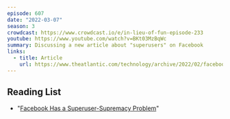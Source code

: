 ```yaml
---
episode: 607
date: "2022-03-07"
season: 3
crowdcast: https://www.crowdcast.io/e/in-lieu-of-fun-episode-233
youtube: https://www.youtube.com/watch?v=BKt03MzBqWc
summary: Discussing a new article about "superusers" on Facebook
links:
  - title: Article
    url: https://www.theatlantic.com/technology/archive/2022/02/facebook-hate-speech-misinformation-superusers/621617/
---
```


## Reading List

- "[Facebook Has a Superuser-Supremacy Problem][article]"

[article]: https://www.theatlantic.com/technology/archive/2022/02/facebook-hate-speech-misinformation-superusers/621617/
